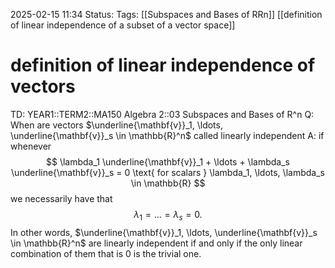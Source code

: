 2025-02-15 11:34
Status: 
Tags: [[Subspaces and Bases of RRn]] [[definition of linear independence of a subset of a vector space]]
# definition of linear independence of vectors

TD: YEAR1::TERM2::MA150 Algebra 2::03 Subspaces and Bases of R^n 
Q: When are vectors $\underline{\mathbf{v}}_1, \ldots, \underline{\mathbf{v}}_s \in \mathbb{R}^n$ called linearly independent
A: if whenever $$ \lambda_1 \underline{\mathbf{v}}_1 + \ldots + \lambda_s \underline{\mathbf{v}}_s = 0 \text{ for scalars } \lambda_1, \ldots, \lambda_s \in \mathbb{R} $$ we necessarily have that $$ \lambda_1 = \ldots = \lambda_s = 0. $$ In other words, $\underline{\mathbf{v}}_1, \ldots, \underline{\mathbf{v}}_s \in \mathbb{R}^n$ are linearly independent if and only if the only linear combination of them that is $0$ is the trivial one.
<!--ID: 1739619323135-->
